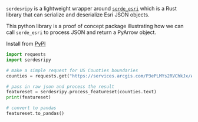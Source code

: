 
`serdesripy` is a lightweight wrapper around
[`serde_esri`](https://github.com/JosiahParry/serde_esri) which is a
Rust library that can serialize and deserialize Esri JSON objects.

This python library is a proof of concept package illustrating how we
can call `serde_esri` to process JSON and return a PyArrow object.

Install from [PyPI](https://pypi.org/project/serdesripy/)

```python
import requests
import serdesripy

# make a simple request for US Counties boundaries
counties = requests.get("https://services.arcgis.com/P3ePLMYs2RVChkJx/ArcGIS/rest/services/USA_Counties_Generalized_Boundaries/FeatureServer/0/query?where=1%3D1&outFields=*&returnGeometry=true&resultRecordCount=10&f=json")

# pass in raw json and process the result
featureset = serdesripy.process_featureset(counties.text)
print(featureset)

# convert to pandas 
featureset.to_pandas()
```